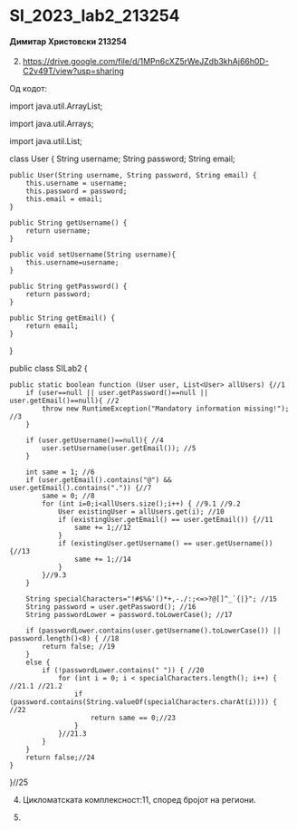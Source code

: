 # SI_2023_lab2_213254
#### Димитар Христовски 213254
2. https://drive.google.com/file/d/1MPn6cXZ5rWeJZdb3khAj66h0D-C2v49T/view?usp=sharing

Од кодот:


import java.util.ArrayList;

import java.util.Arrays;

import java.util.List;

class User {
    String username;
    String password;
    String email;

    public User(String username, String password, String email) {
        this.username = username;
        this.password = password;
        this.email = email;
    }

    public String getUsername() {
        return username;
    }

    public void setUsername(String username){
        this.username=username;
    }

    public String getPassword() {
        return password;
    }

    public String getEmail() {
        return email;
    }
}

public class SILab2 {

    public static boolean function (User user, List<User> allUsers) {//1
        if (user==null || user.getPassword()==null || user.getEmail()==null){ //2
            throw new RuntimeException("Mandatory information missing!"); //3
        }

        if (user.getUsername()==null){ //4
            user.setUsername(user.getEmail()); //5
        }

        int same = 1; //6
        if (user.getEmail().contains("@") && user.getEmail().contains(".")) {//7
            same = 0; //8
            for (int i=0;i<allUsers.size();i++) { //9.1 //9.2
                User existingUser = allUsers.get(i); //10
                if (existingUser.getEmail() == user.getEmail()) {//11
                    same += 1;//12
                }
                if (existingUser.getUsername() == user.getUsername()) {//13
                    same += 1;//14
                }
            }//9.3
        }

        String specialCharacters="!#$%&'()*+,-./:;<=>?@[]^_`{|}"; //15
        String password = user.getPassword(); //16
        String passwordLower = password.toLowerCase(); //17

        if (passwordLower.contains(user.getUsername().toLowerCase()) || password.length()<8) { //18
            return false; //19
        }
        else {
            if (!passwordLower.contains(" ")) { //20
                for (int i = 0; i < specialCharacters.length(); i++) { //21.1 //21.2
                    if (password.contains(String.valueOf(specialCharacters.charAt(i)))) { //22
                        return same == 0;//23
                    }
                }//21.3
            }
        }
        return false;//24
    }
}//25

4.  Цикломатската комплексност:11, според бројот на региони.

5.  


